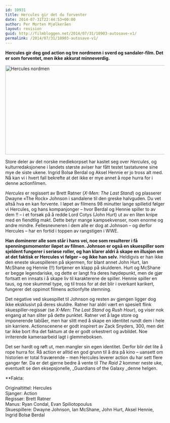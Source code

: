 ```yaml
---
id: 10931
title: Hercules gir det du forventer
date: 2014-07-31T22:44:53+00:00
author: Per Morten Mjølkeråen
layout: revision
guid: http://filmbloggen.net/2014/07/31/10903-autosave-v1/
permalink: /2014/07/31/10903-autosave-v1/
---
```

**Hercules gir deg god action og tre nordmenn i sverd og sandaler-film. Det er som forventet, men ikke akkurat minneverdig.**<!--more-->

[<img class="alignnone size-large wp-image-10930" src="http://filmbloggen.net/wp-content/uploads/2014/07/Hercules-nordmen-620x281.jpg" alt="Hercules nordmen" width="620" height="281" />](http://filmbloggen.net/wp-content/uploads/2014/07/Hercules-nordmen.jpg)

Store deler av det norske mediekorpset har kastet seg over _Hercules_, og kulturredaksjonene i landets største aviser har fått testet tastaturene sine mye de siste ukene. Ingrid Bolsø Berdal og Aksel Hennie er jo tross alt med. Nå kan vi i hvert fall bekrefte at det ikke er mye annet å rope hurra for i denne actionfilmen.

_Hercules_ er regissert av Brett Ratner (_X-Men: The Last Stand_) og plasserer Dwayne &laquo;The Rock&raquo; Johnson i sandalene til den greske halvguden. Du vet altså hva en kan forvente. I løpet av filmens 98 minutter lange spilletid følger vi Hercules, og hans kompanjonger &#8211; hvor Berdal og Hennie spiller to av dem !! &#8211; i et forsøk på å redde Lord Cotys (John Hurt) ut av en liten knipe med en fiendtlig makt. Dette betyr mange kampsekvenser, noen enorme og andre mindre. Fellesnevneren i dem alle er dog at Johnson &#8211; og derfor Hercules &#8211; har en fortid i toppen av rangstigen i WWE.

**Han dominerer alle som står i hans vei, noe som resulterer i få spenningsmomenter iløpet av filmen. Johnson er også en skuespiller som sjeldent fungerer i seriøse roller, og han klarer aldri å skape en illusjon om at det faktisk er Hercules vi følger &#8211; og ikke han selv.** Heldigvis er han ikke den eneste skuespilleren på skjermen, for blant annet John Hurt, Ian McShane og Hennie (!!) fortjener en klapp på skulderen. Hurt og McShane er begge legendariske, og dette er langt fra deres høydepunkt, men de gjør fortsatt en innsats i å skape liv til karakterene de spiller. Hennie spiller en taus, og noe skummel type, og til tross for at det blir i overkant karikert, fungerer det oppimot filmens actionfylte stemning.

Det negative ved skuespillet til Johnson og resten av gjengen ligger dog ikke eksklusivt på deres skuldre. Ratner har aldri vært en spesielt flink skuespiller-regissør (se _X-Men: The Last Stand_ og _Rush Hour_), og viser nok engang at han sliter på dette punktet. Ratner vet å lage store og imponerende tablåer, men har slitt med å skape en identitet rundt dem i hele sin karriere. Actionscenene er godt inspirert av Zack Snyders, 300, men det tar ikke bort ifra det faktum at de er godt orkestrert og avbildet. Noe irriterende kameraarbeid lagt i glemmeboksen.

Det ser hardt og røft ut, men mangler sin egen identitet. Derfor blir det lite å rope hurra for. Rå action er alltid en god grunn til å dra på kino &#8211; uansett om historien er total fraværende &#8211; men Hercules leverer action du har sett flere ganger før. Da er det gjerne bedre å vente til _The Raid 2_ kommer neste uke, eventuelt se den eksepsjonelle, _Guardians of the Galaxy _denne helgen.

<div class="video-shortcode">
</div>

**Fakta:</p> 

</strong>Originaltittel: Hercules  
Sjanger: Action  
Regissør: Brett Ratner  
Manus: Ryan Condal, Evan Spiliotopoulus  
Skuespillere: Dwayne Johnson, Ian McShane, John Hurt, Aksel Hennie, Ingrid Bolsø Berdal